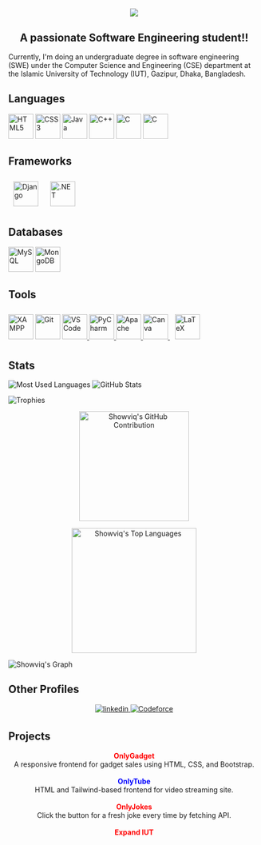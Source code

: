 

<h1 align="center">
    <img src="https://readme-typing-svg.herokuapp.com/?font=Righteous&size=35&center=true&vCenter=true&width=500&height=70&duration=4000&lines=Hi+There!+👋;+I'm+Sami-Ul+Haque+Showviq!;" />
</h1>

<!-- 
<h1 align="center">Hi, This is Sami-Ul Haque Showviq!</h1>

--->
<h2 align="center">A passionate Software Engineering student!!</h2>
Currently, I'm doing an undergraduate degree in software engineering (SWE) under the Computer Science and Engineering (CSE) department at the Islamic University of Technology (IUT), Gazipur, Dhaka, Bangladesh.



## Languages
<a href="https://en.wikipedia.org/wiki/HTML5" target="_blank"><img src="https://profilinator.rishav.dev/skills-assets/html5-original-wordmark.svg" alt="HTML5" height="50" /></a>
<a href="https://www.w3schools.com/css/" target="_blank"><img src="https://profilinator.rishav.dev/skills-assets/css3-original-wordmark.svg" alt="CSS3" height="50" /></a>
<a href="https://www.java.com/" target="_blank"><img src="https://profilinator.rishav.dev/skills-assets/java-original-wordmark.svg" alt="Java" height="50" /></a>
<a href="https://www.cplusplus.com/" target="_blank"><img src="https://profilinator.rishav.dev/skills-assets/cplusplus-original.svg" alt="C++" height="50" /></a>
<a href="https://www.cprogramming.com/" target="_blank"><img src="https://profilinator.rishav.dev/skills-assets/c-original.svg" alt="C" height="50" /></a>
<a href="https://learn.microsoft.com/en-us/dotnet/csharp/" target="_blank"><img src="https://w7.pngwing.com/pngs/340/226/png-transparent-purple-and-white-logo-c-computer-programming-software-development-programmer-marklogic-coder-miscellaneous-purple-class.png" alt="C" height="50" /></a>



## Frameworks
<a href="https://dotnet.microsoft.com/download/dotnet-framework" target="_blank"><img style="margin: 10px" src="https://profilinator.rishav.dev/skills-assets/dot-net-original-wordmark.svg" alt="Django" height="50"/></a>
<a href="https://www.djangoproject.com" target="_blank"><img style="margin: 10px" src="https://static.djangoproject.com/img/logos/django-logo-positive.svg" alt=".NET" height="50"/></a>

## Databases
<a href="https://www.mysql.com/" target="_blank"><img src="https://profilinator.rishav.dev/skills-assets/mysql-original-wordmark.svg" alt="MySQL" height="50" /></a>
<a href="https://www.mongodb.com/" target="_blank">
  <img src="https://profilinator.rishav.dev/skills-assets/mongodb-original-wordmark.svg" alt="MongoDB" height="50" />
</a>

## Tools
<a href="https://www.apachefriends.org/" target="_blank"><img src="https://profilinator.rishav.dev/skills-assets/xampp.png" alt="XAMPP" height="50" /></a>
<a href="https://github.com/" target="_blank"><img src="https://profilinator.rishav.dev/skills-assets/git-scm-icon.svg" alt="Git" height="50"></a>
<a href="https://code.visualstudio.com/" target="_blank">
  <img height=50 src="https://cdn.jsdelivr.net/gh/devicons/devicon/icons/vscode/vscode-original.svg" alt="VS Code" />
</a>
<a href="https://www.jetbrains.com/pycharm/" target="_blank">
  <img height=50 src="https://cdn.jsdelivr.net/gh/devicons/devicon/icons/pycharm/pycharm-original.svg" alt="PyCharm" />
</a>
<a href="https://www.apache.org/" target="_blank">
  <img height=50 src="https://cdn.jsdelivr.net/gh/devicons/devicon/icons/apache/apache-original.svg" alt="Apache" />
</a>
<a href="https://www.canva.com/" target="_blank">
  <img height=50 src="https://cdn.jsdelivr.net/gh/devicons/devicon/icons/canva/canva-original.svg" alt="Canva" />
</a>
<a href="https://www.latex-project.org/" target="_blank"><img style="margin: 10px" src="https://profilinator.rishav.dev/skills-assets/latex.png" alt="LaTeX" height="50" /></a>
<!--    
<a href="https://www.jetbrains.com/idea/" target="_blank">
  <img height=50 src="https://cdn.jsdelivr.net/gh/devicons/devicon/icons/intellij/intellij-original-wordmark.svg" alt="IntelliJ IDEA" />
</a>
-->


## Stats
![Most Used Languages](https://github-readme-stats.vercel.app/api/top-langs?username=Showviq&show_icons=true&locale=en&layout=compact&theme=github_dark&count_private=true&hide_border=true)
![GitHub Stats](https://github-readme-stats.vercel.app/api?username=Showviq&show_icons=true&locale=en&theme=github_dark&count_private=true&hide_border=true)
<!-- (![Streak Stats](https://github-readme-streak-stats.herokuapp.com/?user=Showviq&locale=en&theme=github-dark-blue&hide_border=true)) -->
![Trophies](https://github-profile-trophy.vercel.app/?username=Showviq&locale=en&row=1&theme=darkhub&margin-w=15&no-frame=true)






<p align="center">
  <a href="https://github.com/Showviq">
    <img height="220px" src="https://github-profile-summary-cards.vercel.app/api/cards/profile-details?username=Showviq&theme=radical" alt="Showviq's GitHub Contribution"/>
  </a>
</p>

<p align="center">
  <a href="https://github.com/Showviq"><img alt="Showviq's Top Languages" src="https://denvercoder1-github-readme-stats.vercel.app/api/top-langs/?username=Showviq&langs_count=10&layout=compact&theme=react&border_color=0050a0&bg_color=0D1117&title_color=5DADE2&icon_color=F8D866" height="250px"/></a>
  <br/>
</p>

![Showviq's Graph](https://github-readme-activity-graph.vercel.app/graph?username=Showviq&custom_title=Showviq's%20GitHub%20Activity%20Graph&bg_color=0D1117&color=0050a0&line=0050a0&point=0050a0&area_color=FFFFFF&title_color=FFFFFF&area=true)









## Other Profiles
<div align="center">
<a href="https://linkedin.com/in/sami-ul-haque-showviq-041398227" target="_blank"> 
<img src=https://img.shields.io/badge/linkedin-%231E77B5.svg?&style=for-the-badge&logo=linkedin&logoColor=white alt=linkedin style="margin-bottom: 5px;"/>
</a>
<a href="https://codeforces.com/profile/Samiulhaque_Showviq" target="_blank"> 
<img src=https://img.shields.io/badge/Codeforces-%23A0522D.svg?&style=for-the-badge&logo=Codeforces&logoColor=white alt=Codeforce style="margin-bottom: 5px;"/>
</a>
</div>


## Projects

<div align="center">
  <a href="https://showviq.github.io/OnlyGadget" style="font-weight: bold; color: #ff0000; text-decoration: none;">
    OnlyGadget
  </a>
  <br>
  A responsive frontend for gadget sales using HTML, CSS, and Bootstrap.
  <br><br>
  <a href="https://showviq.github.io/OnlyTube" style="font-weight: bold; color: #0000ff; text-decoration: none;">
    OnlyTube
  </a>
  <br>
  HTML and Tailwind-based frontend for video streaming site.
    <br><br>
     <a href="https://showviq.github.io/OnlyJokes" style="font-weight: bold; color: #ff0000; text-decoration: none;">
    OnlyJokes
  </a>
  <br>
  Click the button for a fresh joke every time by fetching API.
    <br><br>
     <a href="https://showviq.github.io/Expand_IUT" style="font-weight: bold; color: #ff0000; text-decoration: none;">
    Expand IUT
  </a>
  <br>
<!--   Click the button for a fresh joke every time by fetching API. -->
</div>
<!-- 
## Contributions
![snake gif](https://github.com/Showviq/Showviq/blob/output/github-contribution-grid-snake.gif)
<picture>
  <source media="(prefers-color-scheme: dark)" srcset="github-snake-dark.svg" />
  <source media="(prefers-color-scheme: light)" srcset="github-snake.svg" />
  <img alt="github-snake" src="github-snake.svg" />
</picture>
-->
